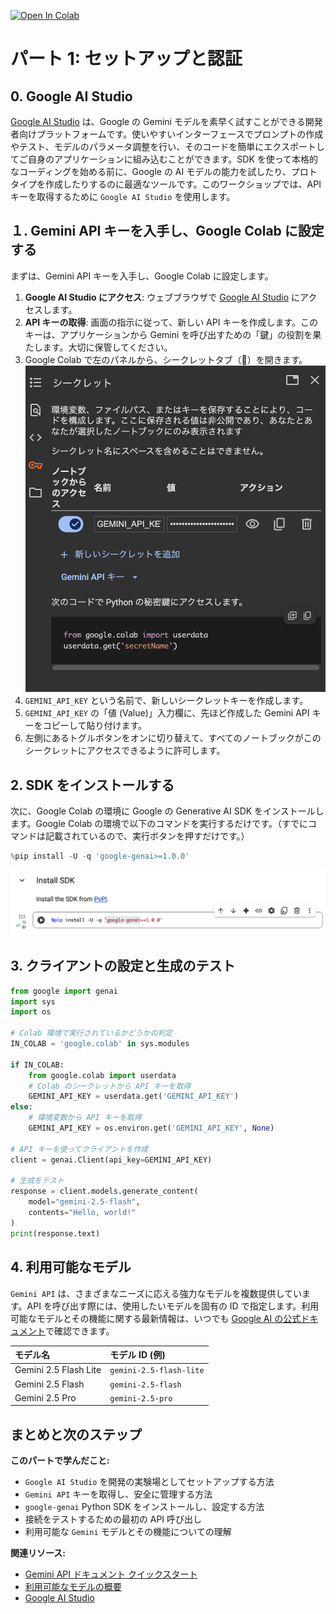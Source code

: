 [![Open In Colab](https://colab.research.google.com/assets/colab-badge.svg)](https://github.com/kkitase/gemini-2.5-findy/blob/main/notebooks/00-jp-setup-and-authentication.ipynb)

# パート 1: セットアップと認証

## 0. Google AI Studio 

[Google AI Studio](https://aistudio.google.com/) は、Google の Gemini モデルを素早く試すことができる開発者向けプラットフォームです。使いやすいインターフェースでプロンプトの作成やテスト、モデルのパラメータ調整を行い、そのコードを簡単にエクスポートしてご自身のアプリケーションに組み込むことができます。SDK を使って本格的なコーディングを始める前に、Google の AI モデルの能力を試したり、プロトタイプを作成したりするのに最適なツールです。このワークショップでは、API キーを取得するために `Google AI Studio` を使用します。

## １. Gemini API キーを入手し、Google Colab に設定する

まずは、Gemini API キーを入手し、Google Colab に設定します。

1.  **Google AI Studio にアクセス**: ウェブブラウザで [Google AI Studio](https://aistudio.google.com/apikey) にアクセスします。
2.  **API キーの取得**: 画面の指示に従って、新しい API キーを作成します。このキーは、アプリケーションから Gemini を呼び出すための「鍵」の役割を果たします。大切に保管してください。
3.  Google Colab で左のパネルから、シークレットタブ（🔑）を開きます。
![alt text](<../image/ScreenShot 2025-08-13 13.59.19.png>)
4.  `GEMINI_API_KEY` という名前で、新しいシークレットキーを作成します。
5.  `GEMINI_API_KEY` の「値 (Value)」入力欄に、先ほど作成した Gemini API キーをコピーして貼り付けます。
6.  左側にあるトグルボタンをオンに切り替えて、すべてのノートブックがこのシークレットにアクセスできるように許可します。

## 2. SDK をインストールする

次に、Google Colab の環境に Google の Generative AI SDK をインストールします。Google Colab の環境で以下のコマンドを実行するだけです。（すでにコマンドは記載されているので、実行ボタンを押すだけです。）

```python
%pip install -U -q 'google-genai>=1.0.0'
```
![alt text](<../image/ScreenShot 2025-08-13 13.36.30.png>)

## 3. クライアントの設定と生成のテスト

```python
from google import genai
import sys
import os

# Colab 環境で実行されているかどうかの判定
IN_COLAB = 'google.colab' in sys.modules

if IN_COLAB:
    from google.colab import userdata
    # Colab のシークレットから API キーを取得
    GEMINI_API_KEY = userdata.get('GEMINI_API_KEY')
else:
    # 環境変数から API キーを取得
    GEMINI_API_KEY = os.environ.get('GEMINI_API_KEY', None)

# API キーを使ってクライアントを作成
client = genai.Client(api_key=GEMINI_API_KEY)

# 生成をテスト
response = client.models.generate_content(
    model="gemini-2.5-flash",
    contents="Hello, world!"
)
print(response.text)
```

## 4. 利用可能なモデル

`Gemini API` は、さまざまなニーズに応える強力なモデルを複数提供しています。API を呼び出す際には、使用したいモデルを固有の ID で指定します。利用可能なモデルとその機能に関する最新情報は、いつでも [Google AI の公式ドキュメント](https://ai.google.dev/gemini-api/docs/models)で確認できます。

| モデル名 | モデル ID (例) |
| :--- | :--- |
| Gemini 2.5 Flash Lite | `gemini-2.5-flash-lite` |
| Gemini 2.5 Flash | `gemini-2.5-flash` |
| Gemini 2.5 Pro | `gemini-2.5-pro` |

## まとめと次のステップ

**このパートで学んだこと:**
- `Google AI Studio` を開発の実験場としてセットアップする方法
- `Gemini API` キーを取得し、安全に管理する方法
- `google-genai` Python SDK をインストールし、設定する方法
- 接続をテストするための最初の API 呼び出し
- 利用可能な `Gemini` モデルとその機能についての理解

**関連リソース:**
- [Gemini API ドキュメント クイックスタート](https://ai.google.dev/gemini-api/docs/quickstart?lang=python&hl=ja)
- [利用可能なモデルの概要](https://ai.google.dev/gemini-api/docs/models)
- [Google AI Studio](https://aistudio.google.com/)